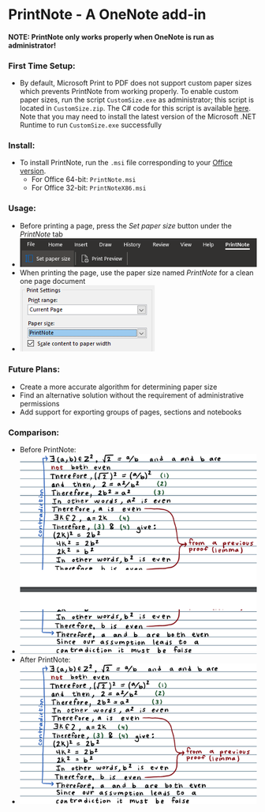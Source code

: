 # PrintNote - A OneNote add-in

#### NOTE: PrintNote only works properly when OneNote is run as administrator!

### First Time Setup:
- By default, Microsoft Print to PDF does not support custom paper sizes which prevents PrintNote from working properly. To enable custom paper sizes, run the script `CustomSize.exe` as administrator; this script is located in `CustomSize.zip`. The C# code for this script is available [here](CustomSize/Program.cs). Note that you may need to install the latest version of the Microsoft .NET Runtime to run `CustomSize.exe` successfully

### Install:
- To install PrintNote, run the `.msi` file corresponding to your [Office version](https://support.microsoft.com/en-us/office/about-office-what-version-of-office-am-i-using-932788b8-a3ce-44bf-bb09-e334518b8b19?ui=en-us&rs=en-us&ad=us).
    - For Office 64-bit: `PrintNote.msi`
    - For Office 32-bit: `PrintNoteX86.msi`

### Usage:
- Before printing a page, press the *Set paper size* button under the *PrintNote* tab
- ![Image of above](Images/read1.png)
- When printing the page, use the paper size named *PrintNote* for a clean one page document
- ![Image of above](Images/read2.png)

### Future Plans:
- Create a more accurate algorithm for determining paper size
- Find an alternative solution without the requirement of administrative permissions
- Add support for exporting groups of pages, sections and notebooks

### Comparison:
- Before PrintNote:
- ![Image of before](Images/read3.png)
- After PrintNote:
- ![Image of after](Images/read4.png)
